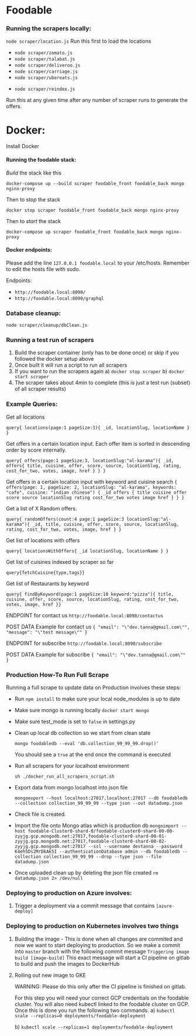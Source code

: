 # Foodable

### Running the scrapers locally:

`node scraper/location.js`
Run this first to load the locations

- `node scraper/zomato.js`
- `node scraper/talabat.js`
- `node scraper/deliveroo.js`
- `node scraper/carriage.js`
- `node scraper/ubereats.js`

* `node scraper/reindex.js`

Run this at any given time after any number of scraper runs to generate the offers.

# Docker:

Install Docker

#### Running the foodable stack:

_Build_ the stack like this

`docker-compose up --build scraper foodable_front foodable_back mongo nginx-proxy`

Then to _stop_ the stack

`docker stop scraper foodable_front foodable_back mongo nginx-proxy`

Then to _start_ the stack

`docker-compose up scraper foodable_front foodable_back mongo nginx-proxy`

#### Docker endpoints:

Please add the line `127.0.0.1 foodable.local` to your /etc/hosts. Remember to edit the hosts file with sudo.

Endpoints:

- `http://foodable.local:8090/`
- `http://foodable.local:8090/graphql`

### Database cleanup:

`node scraper/cleanup/dbClean.js`

### Running a test run of scrapers

1. Build the scraper container (only has to be done once) or skip if you followed the docker setup above
2. Once built it will run a script to run all scrapers
3. If you want to run the scrapers again
   a) `docker stop scraper`
   b) `docker start scraper`
4. The scraper takes about 4min to complete (this is just a test run (subset) of all scraper results)

### Example Queries:

Get all locations

`query{ locations(page:1 pageSize:3){ _id, locationSlug, locationName } }`

Get offers in a certain location input. Each offer item is sorted in descending order by score internally.

`query{ offers(page:1 pageSize:3, locationSlug:"al-karama"){ _id, offers{ title, cuisine, offer, score, source, locationSlug, rating, cost_for_two, votes, image, href } } }`

Get offers in a certain location input with keyword and cuisine search
`{ offers(page: 1, pageSize: 2, locationSlug: "al-karama", keywords: "cafe", cuisine: "indian chinese") { _id offers { title cuisine offer score source locationSlug rating cost_for_two votes image href } } }`

Get a list of X Random offers.

`query{ randomOffers(count:4 page:1 pageSize:3 locationSlug:"al-karama"){ _id, title, cuisine, offer, score, source, locationSlug, rating, cost_for_two, votes, image, href } }`

Get list of locations with offers

`query{ locationsWithOffers{ _id locationSlug, locationName } }`

Get list of cuisines indexed by scraper so far

`query{fetchCuisine{type,tags}}`

Get list of Restaurants by keyword

`query{ findByKeyword(page:1 pageSize:10 keyword:"pizza"){ title, cuisine, offer, score, source, locationSlug, rating, cost_for_two, votes, image, href }}`

ENDPOINT for contact us
`http://foodable.local:8090/contactus`

POST DATA Example for contact us
`{ "email": "\"dev.tanna@gmail.com\"", "message": "\"test message\"" }`

ENDPOINT for subscribe
`http://foodable.local:8090/subscribe`

POST DATA Example for subscribe
`{ "email": "\"dev.tanna@gmail.com\"" }`

### Production How-To Run Full Scrape

Running a full scrape to update data on Production involves these steps:

- Run `npm install` to make sure your local node_modules is up to date

- Make sure mongo is running locally `docker start mongo`

- Make sure test_mode is set to `false` in settings.py

- Clean up local db collection so we start from clean state

  `mongo foodabledb --eval 'db.collection_99_99_99.drop()'`

  You should see a `true` at the end once the command is executed

- Run all scrapers for your localhost environment

  `sh ./docker_run_all_scrapers_script.sh`

- Export data from mongo localhost into json file

  `mongoexport --host localhost:27017,localhost:27017 --db foodabledb --collection collection_99_99_99 --type json --out datadump.json`

- Check file is created.

- Import the file onto Mongo atlas which is production db
  `mongoimport --host foodable-Cluster0-shard-0/foodable-cluster0-shard-00-00-zyyjg.gcp.mongodb.net:27017,foodable-cluster0-shard-00-01-zyyjg.gcp.mongodb.net:27017,foodable-cluster0-shard-00-02-zyyjg.gcp.mongodb.net:27017 --ssl --username devtanna --password K4eh5Ds2MrDkAk5I --authenticationDatabase admin --db foodabledb --collection collection_99_99_99 --drop --type json --file datadump.json`

- Once uploaded clean up by deleting the json file created
  `rm datadump.json 2> /dev/null`

### Deploying to production on Azure involves:

1. Trigger a deployment via a commit message that contains `[azure-deploy]`

### Deploying to production on Kubernetes involves two things

1. Building the image - This is done when all changes are commited and now we want to start deploying to production.
   So we make a commit into `master` branch with the following commit message `Triggering image build [image-build]`
   This exact message will start a CI pipeline on gitlab to build and push the images to DockerHub

2. Rolling out new image to GKE

   WARNING: Please do this only after the CI pipeline is finished on gitlab.

   For this step you will need your correct GCP credentials on the foodable cluster. You will also need kubectl linked to the foodable cluster on GCP. Once this is done you run the following two commands.
   a) `kubectl scale --replicas=0 deployments/foodable-deployment`

   b) `kubectl scale --replicas=1 deployments/foodable-deployment`
